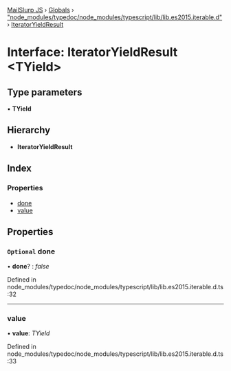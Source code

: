 [MailSlurp JS](../README.md) › [Globals](../globals.md) › ["node_modules/typedoc/node_modules/typescript/lib/lib.es2015.iterable.d"](../modules/_node_modules_typedoc_node_modules_typescript_lib_lib_es2015_iterable_d_.md) › [IteratorYieldResult](_node_modules_typedoc_node_modules_typescript_lib_lib_es2015_iterable_d_.iteratoryieldresult.md)

# Interface: IteratorYieldResult <**TYield**>

## Type parameters

▪ **TYield**

## Hierarchy

* **IteratorYieldResult**

## Index

### Properties

* [done](_node_modules_typedoc_node_modules_typescript_lib_lib_es2015_iterable_d_.iteratoryieldresult.md#optional-done)
* [value](_node_modules_typedoc_node_modules_typescript_lib_lib_es2015_iterable_d_.iteratoryieldresult.md#value)

## Properties

### `Optional` done

• **done**? : *false*

Defined in node_modules/typedoc/node_modules/typescript/lib/lib.es2015.iterable.d.ts:32

___

###  value

• **value**: *TYield*

Defined in node_modules/typedoc/node_modules/typescript/lib/lib.es2015.iterable.d.ts:33
